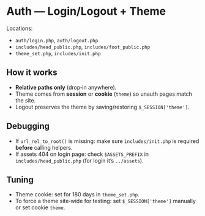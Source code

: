 # Auth — Login/Logout + Theme

Locations:
- `auth/login.php`, `auth/logout.php`
- `includes/head_public.php`, `includes/foot_public.php`
- `theme_set.php`, `includes/init.php`

## How it works
- **Relative paths only** (drop‑in anywhere).
- Theme comes from **session** or **cookie** (`theme`) so unauth pages match the site.
- Logout preserves the theme by saving/restoring `$_SESSION['theme']`.

## Debugging
- If `url_rel_to_root()` is missing: make sure `includes/init.php` is required **before** calling helpers.
- If assets 404 on login page: check `$ASSETS_PREFIX` in `includes/head_public.php` (for login it’s `../assets`).

## Tuning
- Theme cookie: set for 180 days in `theme_set.php`.
- To force a theme site‑wide for testing: set `$_SESSION['theme']` manually or set cookie `theme`.
